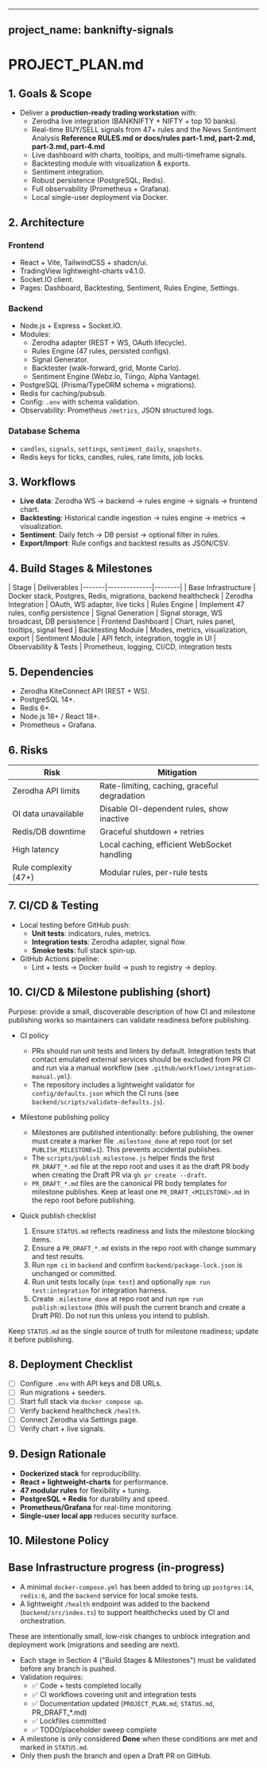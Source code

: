 
---
project_name: banknifty-signals
---

# PROJECT_PLAN.md

## 1. Goals & Scope
- Deliver a **production-ready trading workstation** with:
  - Zerodha live integration (BANKNIFTY + NIFTY + top 10 banks).
  - Real-time BUY/SELL signals from 47+ rules and the News Sentiment Analysis **Reference RULES.md or docs/rules part-1.md, part-2.md, part-3.md, part-4.md**
  - Live dashboard with charts, tooltips, and multi-timeframe signals.
  - Backtesting module with visualization & exports.
  - Sentiment integration.
  - Robust persistence (PostgreSQL, Redis).
  - Full observability (Prometheus + Grafana).
  - Local single-user deployment via Docker.

## 2. Architecture
### Frontend
- React + Vite, TailwindCSS + shadcn/ui.
- TradingView lightweight-charts v4.1.0.
- Socket.IO client.
- Pages: Dashboard, Backtesting, Sentiment, Rules Engine, Settings.

### Backend
- Node.js + Express + Socket.IO.
- Modules:
  - Zerodha adapter (REST + WS, OAuth lifecycle).
  - Rules Engine (47 rules, persisted configs).
  - Signal Generator.
  - Backtester (walk-forward, grid, Monte Carlo).
  - Sentiment Engine (Webz.io, Tiingo, Alpha Vantage).
- PostgreSQL (Prisma/TypeORM schema + migrations).
- Redis for caching/pubsub.
- Config: `.env` with schema validation.
- Observability: Prometheus `/metrics`, JSON structured logs.

### Database Schema
- `candles`, `signals`, `settings`, `sentiment_daily`, `snapshots`.
- Redis keys for ticks, candles, rules, rate limits, job locks.

## 3. Workflows
- **Live data**: Zerodha WS → backend → rules engine → signals → frontend chart.
- **Backtesting**: Historical candle ingestion → rules engine → metrics → visualization.
- **Sentiment**: Daily fetch → DB persist → optional filter in rules.
- **Export/Import**: Rule configs and backtest results as JSON/CSV.

## 4. Build Stages & Milestones
| Stage | Deliverables
|-------|--------------|--------|
| Base Infrastructure | Docker stack, Postgres, Redis, migrations, backend healthcheck
| Zerodha Integration | OAuth, WS adapter, live ticks 
| Rules Engine | Implement 47 rules, config persistence
| Signal Generation | Signal storage, WS broadcast, DB persistence
| Frontend Dashboard | Chart, rules panel, tooltips, signal feed
| Backtesting Module | Modes, metrics, visualization, export
| Sentiment Module | API fetch, integration, toggle in UI
| Observability & Tests | Prometheus, logging, CI/CD, integration tests

## 5. Dependencies
- Zerodha KiteConnect API (REST + WS).
- PostgreSQL 14+.
- Redis 6+.
- Node.js 18+ / React 18+.
- Prometheus + Grafana.

## 6. Risks
| Risk | Mitigation |
|------|------------|
| Zerodha API limits | Rate-limiting, caching, graceful degradation |
| OI data unavailable | Disable OI-dependent rules, show inactive |
| Redis/DB downtime | Graceful shutdown + retries |
| High latency | Local caching, efficient WebSocket handling |
| Rule complexity (47+) | Modular rules, per-rule tests |

## 7. CI/CD & Testing
- Local testing before GitHub push:
  - **Unit tests**: indicators, rules, metrics.
  - **Integration tests**: Zerodha adapter, signal flow.
  - **Smoke tests**: full stack spin-up.
- GitHub Actions pipeline:
  - Lint + tests → Docker build → push to registry → deploy.

## 10. CI/CD & Milestone publishing (short)

Purpose: provide a small, discoverable description of how CI and milestone publishing works so maintainers can validate readiness before publishing.

- CI policy
  - PRs should run unit tests and linters by default. Integration tests that contact emulated external services should be excluded from PR CI and run via a manual workflow (see `.github/workflows/integration-manual.yml`).
  - The repository includes a lightweight validator for `config/defaults.json` which the CI runs (see `backend/scripts/validate-defaults.js`).

- Milestone publishing policy
  - Milestones are published intentionally: before publishing, the owner must create a marker file `.milestone_done` at repo root (or set `PUBLISH_MILESTONE=1`). This prevents accidental publishes.
  - The `scripts/publish_milestone.js` helper finds the first `PR_DRAFT_*.md` file at the repo root and uses it as the draft PR body when creating the Draft PR via `gh pr create --draft`.
  - `PR_DRAFT_*.md` files are the canonical PR body templates for milestone publishes. Keep at least one `PR_DRAFT_<MILESTONE>.md` in the repo root before publishing.

- Quick publish checklist
  1. Ensure `STATUS.md` reflects readiness and lists the milestone blocking items.
  2. Ensure a `PR_DRAFT_*.md` exists in the repo root with change summary and test results.
  3. Run `npm ci` in `backend` and confirm `backend/package-lock.json` is unchanged or committed.
  4. Run unit tests locally (`npm test`) and optionally `npm run test:integration` for integration harness.
  5. Create `.milestone_done` at repo root and run `npm run publish:milestone` (this will push the current branch and create a Draft PR). Do not run this unless you intend to publish.

Keep `STATUS.md` as the single source of truth for milestone readiness; update it before publishing.

## 8. Deployment Checklist
- [ ] Configure `.env` with API keys and DB URLs.
- [ ] Run migrations + seeders.
- [ ] Start full stack via `docker compose up`.
- [ ] Verify backend healthcheck `/health`.
- [ ] Connect Zerodha via Settings page.
- [ ] Verify chart + live signals.

## 9. Design Rationale
- **Dockerized stack** for reproducibility.
- **React + lightweight-charts** for performance.
- **47 modular rules** for flexibility + tuning.
- **PostgreSQL + Redis** for durability and speed.
- **Prometheus/Grafana** for real-time monitoring.
- **Single-user local app** reduces security surface.

## 10. Milestone Policy

## Base Infrastructure progress (in-progress)

- A minimal `docker-compose.yml` has been added to bring up `postgres:14`, `redis:6`, and the `backend` service for local smoke tests.
- A lightweight `/health` endpoint was added to the backend (`backend/src/index.ts`) to support healthchecks used by CI and orchestration.

These are intentionally small, low-risk changes to unblock integration and deployment work (migrations and seeding are next).

- Each stage in Section 4 ("Build Stages & Milestones") must be validated before any branch is pushed.
- Validation requires:
  - ✅ Code + tests completed locally
  - ✅ CI workflows covering unit and integration tests
  - ✅ Documentation updated (`PROJECT_PLAN.md`, `STATUS.md`, PR_DRAFT_*.md)
  - ✅ Lockfiles committed
  - ✅ TODO/placeholder sweep complete
- A milestone is only considered **Done** when these conditions are met and marked in `STATUS.md`.
- Only then push the branch and open a Draft PR on GitHub.

